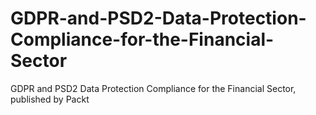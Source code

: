 # GDPR-and-PSD2-Data-Protection-Compliance-for-the-Financial-Sector
GDPR and PSD2 Data Protection Compliance for the Financial Sector, published by Packt
